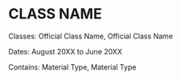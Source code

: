 # CLASS NAME

Classes: Official Class Name, Official Class Name

Dates: August 20XX to June 20XX

Contains: Material Type, Material Type
